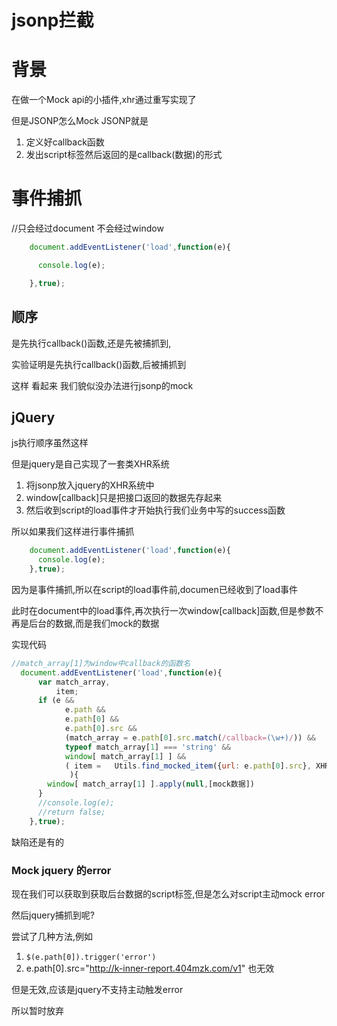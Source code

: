 # jsonp拦截

# 背景

在做一个Mock api的小插件,xhr通过重写实现了

但是JSONP怎么Mock JSONP就是

1. 定义好callback函数
2. 发出script标签然后返回的是callback(数据)的形式

# 事件捕抓

//只会经过document 不会经过window
```javascript
    document.addEventListener('load',function(e){

      console.log(e);

    },true);
```

## 顺序

是先执行callback()函数,还是先被捕抓到,

实验证明是先执行callback()函数,后被捕抓到

这样 看起来 我们貌似没办法进行jsonp的mock

## jQuery

js执行顺序虽然这样

但是jquery是自己实现了一套类XHR系统

1. 将jsonp放入jquery的XHR系统中
2. window[callback]只是把接口返回的数据先存起来
3. 然后收到script的load事件才开始执行我们业务中写的success函数

所以如果我们这样进行事件捕抓

```javascript
    document.addEventListener('load',function(e){
      console.log(e);
    },true);
```

因为是事件捕抓,所以在script的load事件前,documen已经收到了load事件

此时在document中的load事件,再次执行一次window[callback]函数,但是参数不再是后台的数据,而是我们mock的数据

实现代码

```javascript
//match_array[1]为window中callback的函数名
  document.addEventListener('load',function(e){
      var match_array,
          item;
      if (e && 
            e.path && 
            e.path[0] &&  
            e.path[0].src && 
            (match_array = e.path[0].src.match(/callback=(\w+)/)) &&
            typeof match_array[1] === 'string' &&
            window[ match_array[1] ] &&
            ( item =   Utils.find_mocked_item({url: e.path[0].src}, XHR.Mock._mocked)  )
             ){
        window[ match_array[1] ].apply(null,[mock数据])
      }
      //console.log(e);
      //return false;
    },true);
```

缺陷还是有的

### Mock jquery 的error

现在我们可以获取到获取后台数据的script标签,但是怎么对script主动mock error

然后jquery捕抓到呢?

尝试了几种方法,例如

1. `$(e.path[0]).trigger('error')`
2. e.path[0].src="http://k-inner-report.404mzk.com/v1" 也无效

但是无效,应该是jquery不支持主动触发error

所以暂时放弃